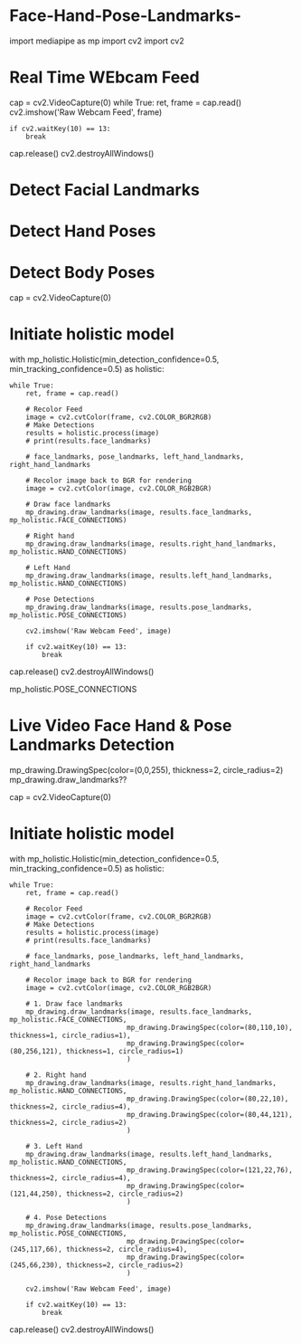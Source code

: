 # Face-Hand-Pose-Landmarks-
import mediapipe as mp
import cv2
import cv2
# Real Time WEbcam Feed
cap = cv2.VideoCapture(0)
while True:
    ret, frame = cap.read()
    cv2.imshow('Raw Webcam Feed', frame)
    
    if cv2.waitKey(10) == 13:
        break

cap.release()
cv2.destroyAllWindows()

# Detect Facial Landmarks
# Detect Hand Poses
# Detect Body Poses

cap = cv2.VideoCapture(0)
# Initiate holistic model
with mp_holistic.Holistic(min_detection_confidence=0.5, min_tracking_confidence=0.5) as holistic:
    
    while True:
        ret, frame = cap.read()
        
        # Recolor Feed
        image = cv2.cvtColor(frame, cv2.COLOR_BGR2RGB)
        # Make Detections
        results = holistic.process(image)
        # print(results.face_landmarks)
        
        # face_landmarks, pose_landmarks, left_hand_landmarks, right_hand_landmarks
        
        # Recolor image back to BGR for rendering
        image = cv2.cvtColor(image, cv2.COLOR_RGB2BGR)
        
        # Draw face landmarks
        mp_drawing.draw_landmarks(image, results.face_landmarks, mp_holistic.FACE_CONNECTIONS)
        
        # Right hand
        mp_drawing.draw_landmarks(image, results.right_hand_landmarks, mp_holistic.HAND_CONNECTIONS)

        # Left Hand
        mp_drawing.draw_landmarks(image, results.left_hand_landmarks, mp_holistic.HAND_CONNECTIONS)

        # Pose Detections
        mp_drawing.draw_landmarks(image, results.pose_landmarks, mp_holistic.POSE_CONNECTIONS)
                        
        cv2.imshow('Raw Webcam Feed', image)

        if cv2.waitKey(10) == 13:
            break

cap.release()
cv2.destroyAllWindows()


mp_holistic.POSE_CONNECTIONS


# Live Video Face Hand & Pose Landmarks Detection

mp_drawing.DrawingSpec(color=(0,0,255), thickness=2, circle_radius=2)
mp_drawing.draw_landmarks??

cap = cv2.VideoCapture(0)
# Initiate holistic model
with mp_holistic.Holistic(min_detection_confidence=0.5, min_tracking_confidence=0.5) as holistic:
    
    while True:
        ret, frame = cap.read()
        
        # Recolor Feed
        image = cv2.cvtColor(frame, cv2.COLOR_BGR2RGB)
        # Make Detections
        results = holistic.process(image)
        # print(results.face_landmarks)
        
        # face_landmarks, pose_landmarks, left_hand_landmarks, right_hand_landmarks
        
        # Recolor image back to BGR for rendering
        image = cv2.cvtColor(image, cv2.COLOR_RGB2BGR)
        
        # 1. Draw face landmarks
        mp_drawing.draw_landmarks(image, results.face_landmarks, mp_holistic.FACE_CONNECTIONS, 
                                 mp_drawing.DrawingSpec(color=(80,110,10), thickness=1, circle_radius=1),
                                 mp_drawing.DrawingSpec(color=(80,256,121), thickness=1, circle_radius=1)
                                 )
        
        # 2. Right hand
        mp_drawing.draw_landmarks(image, results.right_hand_landmarks, mp_holistic.HAND_CONNECTIONS, 
                                 mp_drawing.DrawingSpec(color=(80,22,10), thickness=2, circle_radius=4),
                                 mp_drawing.DrawingSpec(color=(80,44,121), thickness=2, circle_radius=2)
                                 )

        # 3. Left Hand
        mp_drawing.draw_landmarks(image, results.left_hand_landmarks, mp_holistic.HAND_CONNECTIONS, 
                                 mp_drawing.DrawingSpec(color=(121,22,76), thickness=2, circle_radius=4),
                                 mp_drawing.DrawingSpec(color=(121,44,250), thickness=2, circle_radius=2)
                                 )

        # 4. Pose Detections
        mp_drawing.draw_landmarks(image, results.pose_landmarks, mp_holistic.POSE_CONNECTIONS, 
                                 mp_drawing.DrawingSpec(color=(245,117,66), thickness=2, circle_radius=4),
                                 mp_drawing.DrawingSpec(color=(245,66,230), thickness=2, circle_radius=2)
                                 )
                        
        cv2.imshow('Raw Webcam Feed', image)

        if cv2.waitKey(10) == 13:
            break

cap.release()
cv2.destroyAllWindows()
